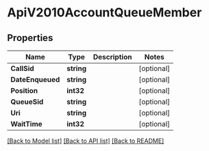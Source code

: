 # ApiV2010AccountQueueMember

## Properties

Name | Type | Description | Notes
------------ | ------------- | ------------- | -------------
**CallSid** | **string** |  | [optional] 
**DateEnqueued** | **string** |  | [optional] 
**Position** | **int32** |  | [optional] 
**QueueSid** | **string** |  | [optional] 
**Uri** | **string** |  | [optional] 
**WaitTime** | **int32** |  | [optional] 

[[Back to Model list]](../README.md#documentation-for-models) [[Back to API list]](../README.md#documentation-for-api-endpoints) [[Back to README]](../README.md)


